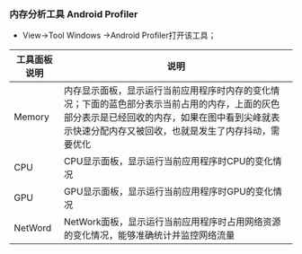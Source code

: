 ### 内存分析工具 Android Profiler
+ View->Tool Windows ->Android Profiler打开该工具；

|工具面板说明|说明|
|------|------|
|Memory|内存显示面板，显示运行当前应用程序时内存的变化情况；下面的蓝色部分表示当前占用的内存，上面的灰色部分表示是已经回收的内存，如果在图中看到尖峰就表示快速分配内存又被回收，也就是发生了内存抖动，需要优化|
|CPU|CPU显示面板，显示运行当前应用程序时CPU的变化情况|
|GPU|GPU显示面板，显示运行当前应用程序时GPU的变化情况|
|NetWord|NetWork面板，显示运行当前应用程序时占用网络资源的变化情况，能够准确统计并监控网络流量|
